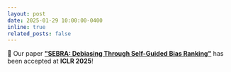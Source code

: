 ```yaml
---
layout: post
date: 2025-01-29 10:00:00-0400
inline: true
related_posts: false
---
```


🎊 Our paper **["SEBRA: Debiasing Through Self-Guided Bias Ranking"](https://kadarsh22.github.io/sebra_iclr25/)** has been accepted at **ICLR 2025**! 

